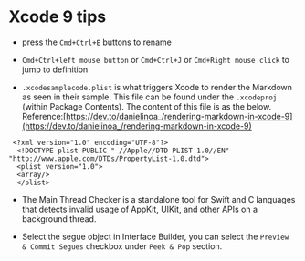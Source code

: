 # Xcode 9 tips

* press the `Cmd+Ctrl+E` buttons to rename

* `Cmd+Ctrl+left mouse button` or `Cmd+Ctrl+J` or `Cmd+Right mouse click` to jump to definition

*  `.xcodesamplecode.plist` is what triggers Xcode to render the Markdown as seen in their sample. This file can be found under the `.xcodeproj` (within Package Contents). The content of this file is as the below. Reference:[https://dev.to/danielinoa_/rendering-markdown-in-xcode-9](https://dev.to/danielinoa_/rendering-markdown-in-xcode-9)

```
 <?xml version="1.0" encoding="UTF-8"?>
  <!DOCTYPE plist PUBLIC "-//Apple//DTD PLIST 1.0//EN" "http://www.apple.com/DTDs/PropertyList-1.0.dtd">
  <plist version="1.0">
  <array/>
  </plist>
```

* The Main Thread Checker is a standalone tool for Swift and C languages that detects invalid usage of AppKit, UIKit, and other APIs on a background thread.

* Select the segue object in Interface Builder, you can select the `Preview & Commit Segues` checkbox under `Peek & Pop` section.